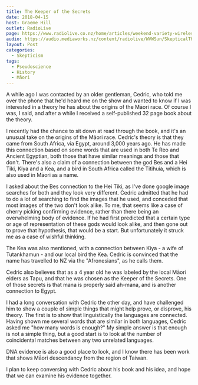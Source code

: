 ```yaml
---
title: The Keeper of the Secrets
date: 2018-04-15
host: Graeme Hill
outlet: RadioLive
page: https://www.radiolive.co.nz/home/articles/weekend-variety-wireless/2018/04/skeptical-thoughts--ufo-s---flat-earth.html
audio: https://audio.mediaworks.nz/content/radiolive/WVWSun/SkepticalThoughts15_04_18.mp3
layout: Post
categories:
  - Skepticism
tags:
  - Pseudoscience
  - History
  - Māori
---
```


A while ago I was contacted by an older gentleman, Cedric, who told me over the phone that he'd heard me on the show and wanted to know if I was interested in a theory he has about the origins of the Māori race. Of course I was, I said, and after a while I received a self-published 32 page book about the theory.

<!-- more -->

I recently had the chance to sit down at read through the book, and it's an unusual take on the origins of the Māori race. Cedric's theory is that they came from South Africa, via Egypt, around 3,000 years ago. He has made this connection based on some words that are used in both Te Reo and Ancient Egyptian, both those that have similar meanings and those that don't. There's also a claim of a connection between the god Bes and a Hei Tiki, Kiya and a Kea, and a bird in South Africa called the Titihuia, which is also used in Māori as a name.

I asked about the Bes connection to the Hei Tiki, as I've done google image searches for both and they look very different. Cedric admitted that he had to do a lot of searching to find the images that he used, and conceded that most images of the two don't look alike. To me, that seems like a case of cherry picking confirming evidence, rather than there being an overwhelming body of evidence. If he had first predicted that a certain type or age of representation of these gods would look alike, and then gone out to prove that hypothesis, that would be a start. But unfortunately it struck me as a case of wishful thinking.

The Kea was also mentioned, with a connection between Kiya - a wife of Tutankhamun - and our local bird the Kea. Cedric is convinced that the name has travelled to NZ via the "Afronesians", as he calls them.

Cedric also believes that as a 4 year old he was labeled by the local Māori elders as Tapu, and that he was chosen as the Keeper of the Secrets. One of those secrets is that mana is properly said ah-mana, and is another connection to Egypt.

I had a long conversation with Cedric the other day, and have challenged him to show a couple of simple things that might help prove, or disprove, his theory. The first is to show that linguistically the languages are connected. Having shown me several words that are similar in both languages, Cedric asked me "how many words is enough?" My simple answer is that enough is not a simple thing, but a good start is to look at the number of coincidental matches between any two unrelated languages.

DNA evidence is also a good place to look, and I know there has been work that shows Māori descendancy from the region of Taiwan.

I plan to keep conversing with Cedric about his book and his idea, and hope that we can examine his evidence together.
